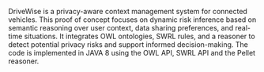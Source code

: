 DriveWise is a privacy-aware context management system for connected vehicles. This proof of concept focuses on dynamic risk inference based on semantic reasoning over user context, data sharing preferences, and real-time situations. It integrates OWL ontologies, SWRL rules, and a reasoner to detect potential privacy risks and support informed decision-making.
The code is implemented in JAVA 8 using the OWL API, SWRL API and the Pellet reasoner.
